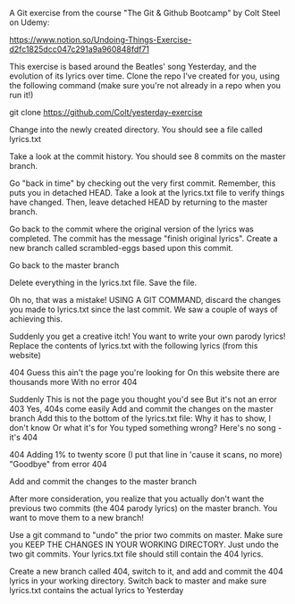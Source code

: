 A Git exercise from the course "The Git & Github Bootcamp" by Colt Steel on Udemy:

https://www.notion.so/Undoing-Things-Exercise-d2fc1825dcc047c291a9a960848fdf71


This exercise is based around the Beatles' song Yesterday, and the evolution of its lyrics over time.
Clone the repo I've created for you, using the following command (make sure you're not already in a repo when you run it!) 

git clone <https://github.com/Colt/yesterday-exercise>

Change into the newly created directory. You should see a file called lyrics.txt

Take a look at the commit history. You should see 8 commits on the master branch.

Go "back in time" by checking out the very first commit. Remember, this puts you in detached HEAD. Take a look at the lyrics.txt file to verify things have changed. Then, leave detached HEAD by returning to the master branch.

Go back to the commit where the original version of the lyrics was completed. The commit has the message "finish original lyrics". Create a new branch called scrambled-eggs based upon this commit.

Go back to the master branch

Delete everything in the lyrics.txt file. Save the file.

Oh no, that was a mistake! USING A GIT COMMAND, discard the changes you made to lyrics.txt since the last commit. We saw a couple of ways of achieving this.

Suddenly you get a creative itch! You want to write your own parody lyrics! Replace the contents of lyrics.txt with the following lyrics (from this website)

404
Guess this ain't the page you're looking for
On this website there are thousands more
With no error 404

Suddenly
This is not the page you thought you'd see
But it's not an error 403
Yes, 404s come easily
Add and commit the changes on the master branch
Add this to the bottom of the lyrics.txt file:
Why it has to show, I don't know
Or what it's for
You typed something wrong?
Here's no song - it's 404

404
Adding 1% to twenty score
(I put that line in 'cause it scans, no more)
"Goodbye" from error 404

Add and commit the changes to the master branch

After more consideration, you realize that you actually don't want the previous two commits (the 404 parody lyrics) on the master branch. You want to move them to a new branch!

Use a git command to "undo" the prior two commits on master. Make sure you KEEP THE CHANGES IN YOUR WORKING DIRECTORY. Just undo the two git commits. Your lyrics.txt file should still contain the 404 lyrics.

Create a new branch called 404, switch to it, and add and commit the 404 lyrics in your working directory.
Switch back to master and make sure lyrics.txt contains the actual lyrics to Yesterday

